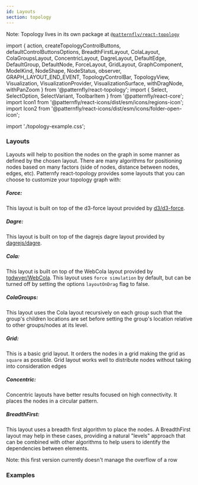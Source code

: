 ```yaml
---
id: Layouts
section: topology
---
```


Note: Topology lives in its own package at [`@patternfly/react-topology`](https://www.npmjs.com/package/@patternfly/react-topology)

import {
  action,
  createTopologyControlButtons,
  defaultControlButtonsOptions,
  BreadthFirstLayout,
  ColaLayout,
  ColaGroupsLayout,
  ConcentricLayout,
  DagreLayout,
  DefaultEdge,
  DefaultGroup,
  DefaultNode,
  ForceLayout,
  GridLayout,
  GraphComponent,
  ModelKind,
  NodeShape,
  NodeStatus,
  observer,
  GRAPH_LAYOUT_END_EVENT,
  TopologyControlBar,
  TopologyView,
  Visualization,
  VisualizationProvider,
  VisualizationSurface,
  withDragNode,
  withPanZoom
} from '@patternfly/react-topology';
import { Select, SelectOption, SelectVariant, ToolbarItem } from '@patternfly/react-core';
import Icon1 from '@patternfly/react-icons/dist/esm/icons/regions-icon';
import Icon2 from '@patternfly/react-icons/dist/esm/icons/folder-open-icon';

import './topology-example.css';

### Layouts
Layouts will help to position the nodes on the graph in some manner as defined by the chosen layout. There are many algorithms
for positioning nodes based on many factors (side of nodes, distance between nodes, edges, etc). Patternfy react-topology provides
some layouts that you can choose to customize your topology graph with:

##### Force:
This layout is built on top of the d3-force layout provided by [d3/d3-force](https://github.com/d3/d3-force).

##### Dagre:
This layout is built on top of the dagrejs dagre layout provided by [dagrejs/dagre](https://github.com/dagrejs/dagre).

##### Cola:
This layout is built on top of the WebCola layout provided by [tgdwyer/WebCola](://github.com/tgdwyer/WebCola). This layout uses `force simulation`
by default, but can be turned off by setting the options `layoutOnDrag` flag to false.

##### ColaGroups:
This layout uses the Cola layout recursively on each group such that the group's children locations are set before setting the group's location
relative to other groups/nodes at its level.

##### Grid:
This is a basic grid layout. It orders the nodes in a grid making the grid as `square` as possible.
Grid layout works well to distribute nodes without taking into consideration edges

##### Concentric:
Concentric layouts have better results focused on high connectivity. It places the nodes in a circular pattern.

##### BreadthFirst:
This layout uses a breadth first algorithm to place the nodes. A BreadthFirst layout may help in these cases, providing
a natural "levels" approach that can be combined with other algorithms to help users to identify the dependencies between elements.

Note: this first version currently doesn't manage the overflow of a row

### Examples
```ts file='./TopologyLayoutsDemo.tsx'
```
